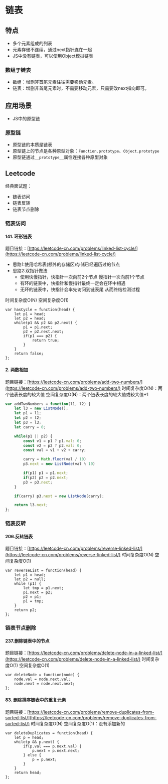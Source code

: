 # 链表
## 特点
- 多个元素组成的列表
- 元素存储不连续，通过next指针连在一起
- JS中没有链表，可以使用Object模拟链表

### 数组于链表
- 数组：增删非首尾元素往往需要移动元素。
- 链表：增删非首尾元素时，不需要移动元素，只需要改next指向即可。

## 应用场景
- JS中的原型链
### 原型链
- 原型链的本质是链表
- 原型链上的节点是各种原型对象：`Function.prototype`、`Object.prototype`
- 原型链通过`__prototype__`属性连接各种原型对象

## Leetcode
经典面试题：
- 链表访问
- 链表反转
- 链表节点删除
### 链表访问

#### 141. 环形链表
题目链接：[https://leetcode-cn.com/problems/linked-list-cycle/](https://leetcode-cn.com/problems/linked-list-cycle/)

- 思路1:使用哈希表(额外的存储区)存储已经遍历过的节点
- 思路2:双指针做法
    - 使用快慢指针，快指针一次向前2个节点 慢指针一次向前1个节点
    - 有环的链表中，快指针和慢指针最终一定会在环中相遇
    - 无环的链表中，快指针会率先访问到链表尾 从而终结检测过程

时间复杂度O(N)
空间复杂度O(1)
```
var hasCycle = function(head) {
    let p1 = head;
    let p2 = head;
    while(p1 && p2 && p2.next) {
        p1 = p1.next;
        p2 = p2.next.next;
        if(p1 === p2) {
            return true;
        }
    }
    return false;
};
```

#### 2. 两数相加
题目链接：[https://leetcode-cn.com/problems/add-two-numbers/](https://leetcode-cn.com/problems/add-two-numbers/)
时间复杂度O(N)：两个链表长度的较大值
空间复杂度O(N)：两个链表长度的较大值或较大值+1
```javascript
var addTwoNumbers = function(l1, l2) {
    let l3 = new ListNode();
    let p1 = l1;
    let p2 = l2;
    let p3 = l3;
    let carry = 0;

    while(p1 || p2) {
        const v1 = p1 ? p1.val: 0;
        const v2 = p2 ? p2.val: 0;
        const val = v1 + v2 + carry;

        carry = Math.floor(val / 10)
        p3.next = new ListNode(val % 10)

        if(p1) p1 = p1.next;
        if(p2) p2 = p2.next;
        p3 = p3.next;
    }

    if(carry) p3.next = new ListNode(carry);

    return l3.next;
};
```

### 链表反转

#### 206.反转链表
题目链接：[https://leetcode-cn.com/problems/reverse-linked-list/](https://leetcode-cn.com/problems/reverse-linked-list/)
时间复杂度O(N)
空间复杂度O(1)
```
var reverseList = function(head) {
    let p1 = head;
    let p2 = null;
    while (p1) {
        let tmp = p1.next;
        p1.next = p2;
        p2 = p1;
        p1 = tmp;
    }
    return p2;
};
```

### 链表节点删除

#### 237.删除链表中的节点
题目链接：[https://leetcode-cn.com/problems/delete-node-in-a-linked-list/](https://leetcode-cn.com/problems/delete-node-in-a-linked-list/)
时间复杂度O(1)
空间复杂度O(1)
```
var deleteNode = function(node) {
    node.val = node.next.val;
    node.next = node.next.next;
};
```
#### 83. 删除排序链表中的重复元素
题目链接：[https://leetcode-cn.com/problems/remove-duplicates-from-sorted-list/](https://leetcode-cn.com/problems/remove-duplicates-from-sorted-list/)
时间复杂度O(N)
空间复杂度O(1)：没有添加新的
```
var deleteDuplicates = function(head) {
    let p = head;
    while(p && p.next) {
        if(p.val === p.next.val) {
            p.next = p.next.next;
        } else {
            p = p.next;
        }
    }
    return head;
};
```
